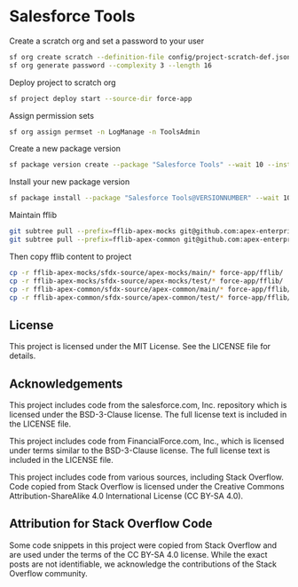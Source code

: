 # Salesforce Tools

Create a scratch org and set a password to your user
```sh
sf org create scratch --definition-file config/project-scratch-def.json --alias salesforce-tools --duration-days 30 --set-default
sf org generate password --complexity 3 --length 16
```

Deploy project to scratch org
```sh
sf project deploy start --source-dir force-app
```

Assign permission sets
```sh
sf org assign permset -n LogManage -n ToolsAdmin
```

Create a new package version
```sh
sf package version create --package "Salesforce Tools" --wait 10 --installation-key-bypass
```

Install your new package version
```sh
sf package install --package "Salesforce Tools@VERSIONNUMBER" --wait 10 --publish-wait 10 --target-org ORG_NAME
```

Maintain fflib
```sh
git subtree pull --prefix=fflib-apex-mocks git@github.com:apex-enterprise-patterns/fflib-apex-mocks.git master
git subtree pull --prefix=fflib-apex-common git@github.com:apex-enterprise-patterns/fflib-apex-common.git master
```

Then copy fflib content to project
```sh
cp -r fflib-apex-mocks/sfdx-source/apex-mocks/main/* force-app/fflib/
cp -r fflib-apex-mocks/sfdx-source/apex-mocks/test/* force-app/fflib/
cp -r fflib-apex-common/sfdx-source/apex-common/main/* force-app/fflib/
cp -r fflib-apex-common/sfdx-source/apex-common/test/* force-app/fflib/
```

## License

This project is licensed under the MIT License. See the LICENSE file for details.

## Acknowledgements

This project includes code from the salesforce.com, Inc. repository which is licensed under the BSD-3-Clause license. The full license text is included in the LICENSE file.

This project includes code from FinancialForce.com, Inc., which is licensed under terms similar to the BSD-3-Clause license. The full license text is included in the LICENSE file.

This project includes code from various sources, including Stack Overflow. Code copied from Stack Overflow is licensed under the Creative Commons Attribution-ShareAlike 4.0 International License (CC BY-SA 4.0).

## Attribution for Stack Overflow Code

Some code snippets in this project were copied from Stack Overflow and are used under the terms of the CC BY-SA 4.0 license. While the exact posts are not identifiable, we acknowledge the contributions of the Stack Overflow community.
